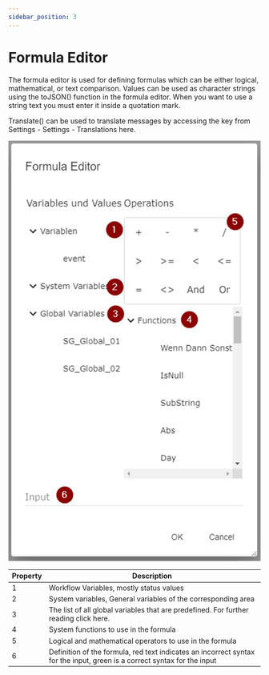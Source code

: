 ```yaml
---
sidebar_position: 3
---
```


# Formula Editor

The formula editor is used for defining formulas which can be either logical, mathematical, or text comparison. Values can be used as character strings using the toJSON() function in the formula editor. When you want to use a string text you must enter it inside a quotation mark.

Translate() can be used to translate messages by accessing the key from Settings - Settings - Translations here.

<center>

![Formula Editor Explanation](../../../../static/img/formula-editor.png)

| Property | Description                                                                                                              |
| -------- | ------------------------------------------------------------------------------------------------------------------------ |
| 1        | Workflow Variables, mostly status values                                                                                 |
| 2        | System variables, General variables of the corresponding area                                                            |
| 3        | The list of all global variables that are predefined. For further reading click here.                                    |
| 4        | System functions to use in the formula                                                                                  |
| 5        | Logical and mathematical operators to use in the formula                                                                |
| 6        | Definition of the formula, red text indicates an incorrect syntax for the input, green is a correct syntax for the input |

</center>
